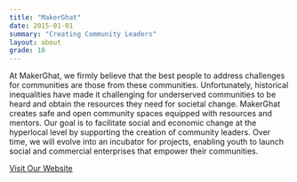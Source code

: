 ```yaml
---
title: "MakerGhat"
date: 2015-01-01
summary: "Creating Community Leaders"
layout: about
grade: 10
---
```


At MakerGhat, we firmly believe that the best people to address challenges for communities are those from these communities. Unfortunately, historical inequalities have made it challenging for underserved communities to be heard and obtain the resources they need for societal change. MakerGhat creates safe and open community spaces equipped with resources and mentors. Our goal is to facilitate social and economic change at the hyperlocal level by supporting the creation of community leaders. Over time, we will evolve into an incubator for projects, enabling youth to launch social and commercial enterprises that empower their communities. 

[Visit Our Website](https://makerghat.org)